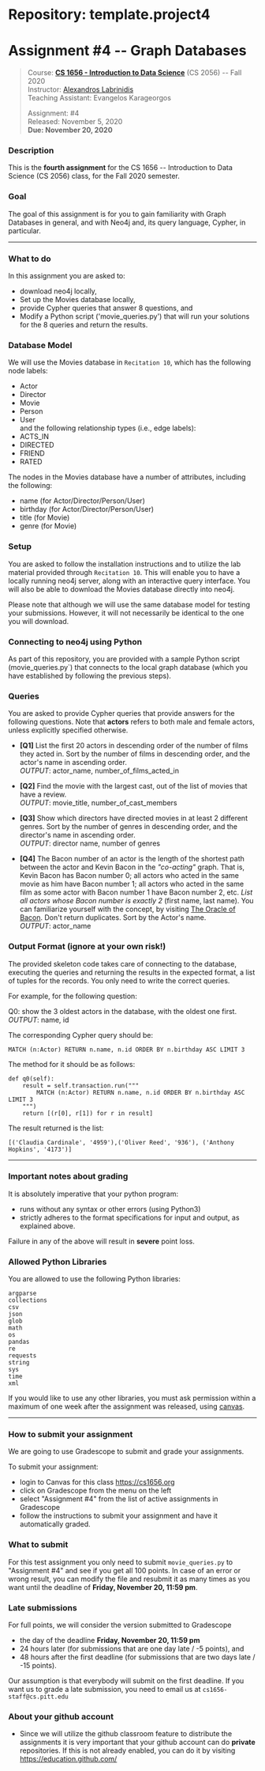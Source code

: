 # Repository: template.project4
# Assignment #4 -- Graph Databases

> Course: **[CS 1656 - Introduction to Data Science](http://cs1656.org)** (CS 2056) -- Fall 2020    
> Instructor: [Alexandros Labrinidis](http://labrinidis.cs.pitt.edu)  
> Teaching Assistant: Evangelos Karageorgos
>
> Assignment: #4  
> Released: November 5, 2020  
> **Due:    November 20, 2020**

### Description
This is the **fourth assignment** for the CS 1656 -- Introduction to Data Science (CS 2056) class, for the Fall 2020 semester.

### Goal
The goal of this assignment is for you to gain familiarity with Graph Databases in general, and with Neo4j and, its query language, Cypher, in particular.

---

### What to do

In this assignment you are asked to:  
* download neo4j locally,  
* Set up the Movies database locally,   
* provide Cypher queries that answer 8 questions, and        
* Modify a Python script ('movie_queries.py') that will run your solutions for the 8 queries and return the results.

### Database Model

We will use the Movies database in `Recitation 10`, which has the following node labels:
* Actor  
* Director  
* Movie  
* Person  
* User  
and the following relationship types (i.e., edge labels):
* ACTS_IN  
* DIRECTED  
* FRIEND  
* RATED  

The nodes in the Movies database have a number of attributes, including the following:
* name (for Actor/Director/Person/User)  
* birthday (for Actor/Director/Person/User)  
* title (for Movie)  
* genre (for Movie)  


### Setup

You are asked to follow the installation instructions and to utilize the lab material provided through `Recitation 10`. This will enable you to have a locally running neo4j server, along with an interactive query interface. You will also be able to download the Movies database directly into neo4j.

Please note that although we will use the same database model for testing your submissions. However, it will not necessarily be identical to the one you will download.


### Connecting to neo4j using Python

As part of this repository, you are provided with a sample Python script (movie_queries.py`) that connects to the local graph database (which you have established by following the previous steps).


### Queries

You are asked to provide Cypher queries that provide answers for the following questions. Note that **actors** refers to both male and female actors, unless explicitly specified otherwise.

* **[Q1]** List the first 20 actors in descending order of the number of films they acted in. Sort by the number of films in descending order, and the actor's name in ascending order.  
*OUTPUT*: actor_name, number_of_films_acted_in


* **[Q2]** Find the movie with the largest cast, out of the list of movies that have a review.  
*OUTPUT*: movie_title, number_of_cast_members
* **[Q3]** Show which directors have directed movies in at least 2 different genres. Sort by the number of genres in descending order, and the director's name in ascending order.  
    *OUTPUT*: director name, number of genres
* **[Q4]** The Bacon number of an actor is the length of the shortest path between the actor and Kevin Bacon in the *"co-acting"* graph. That is, Kevin Bacon has Bacon number 0; all actors who acted in the same movie as him have Bacon number 1; all actors who acted in the same film as some actor with Bacon number 1 have Bacon number 2, etc. *List all actors whose Bacon number is exactly 2* (first name, last name).
  You can familiarize yourself with the concept, by visiting [The Oracle of Bacon](https://oracleofbacon.org).
  Don't return duplicates. Sort by the Actor's name.  
  *OUTPUT*: actor_name


### Output Format (ignore at your own risk!)

The provided skeleton code takes care of connecting to the database, executing the queries and returning the results in the expected format, a list of tuples for the records. You only need to write the correct queries.

For example, for the following question:

Q0: show the 3 oldest actors in the database, with the oldest one first.  
*OUTPUT*: name, id

The corresponding Cypher query should be:
```
MATCH (n:Actor) RETURN n.name, n.id ORDER BY n.birthday ASC LIMIT 3
```

The method for it should be as follows:
```
def q0(self):
	result = self.transaction.run("""
		MATCH (n:Actor) RETURN n.name, n.id ORDER BY n.birthday ASC LIMIT 3
	""")
	return [(r[0], r[1]) for r in result]
```

The result returned is the list:
```
[('Claudia Cardinale', '4959'),('Oliver Reed', '936'), ('Anthony Hopkins', '4173')]
```

---


### Important notes about grading
It is absolutely imperative that your python program:  

* runs without any syntax or other errors (using Python3) 
* strictly adheres to the format specifications for input and output, as explained above.     

Failure in any of the above will result in **severe** point loss.


### Allowed Python Libraries
You are allowed to use the following Python libraries:
```
argparse
collections
csv
json
glob
math
os
pandas
re
requests
string
sys
time
xml
```
If you would like to use any other libraries, you must ask permission within a maximum of one week after the assignment was released, using [canvas](http://cs1656.org).

---

### How to submit your assignment
We are going to use Gradescope to submit and grade your assignments. 

To submit your assignment:

* login to Canvas for this class <https://cs1656.org>  
* click on Gradescope from the menu on the left  
* select "Assignment #4" from the list of active assignments in Gradescope
* follow the instructions to submit your assignment and have it automatically graded.

### What to submit

For this test assignment you only need to submit `movie_queries.py` to "Assignment #4" and see if you get all 100 points. In case of an error or wrong result, you can modify the file and resubmit it as many times as you want until the deadline of **Friday, November 20, 11:59 pm**.

### Late submissions

For full points, we will consider the version submitted to Gradescope 

* the day of the deadline **Friday, November 20, 11:59 pm**  
* 24 hours later (for submissions that are one day late / -5 points), and  
* 48 hours after the first deadline (for submissions that are two days late / -15 points).

Our assumption is that everybody will submit on the first deadline. If you want us to grade a late submission, you need to email us at `cs1656-staff@cs.pitt.edu`


### About your github account
* Since we will utilize the github classroom feature to distribute the assignments it is very important that your github account can do **private** repositories. If this is not already enabled, you can do it by visiting <https://education.github.com/>  


